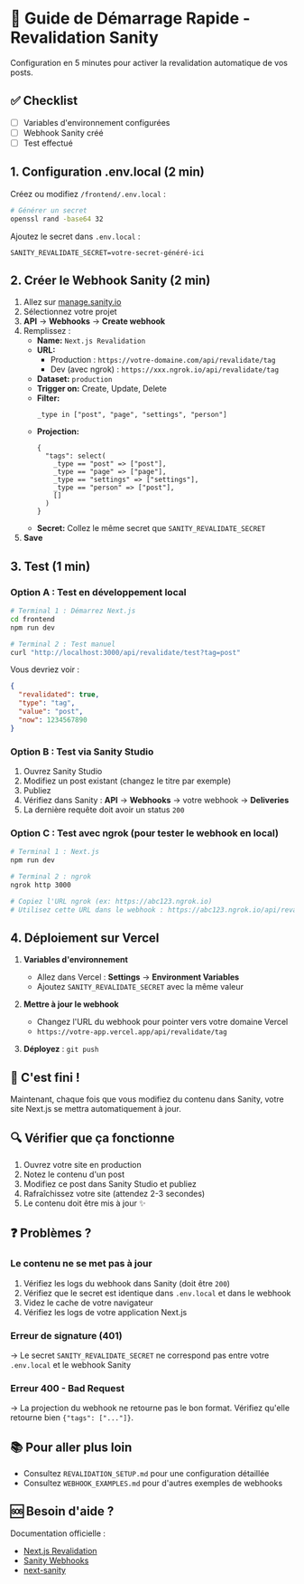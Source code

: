 # 🚀 Guide de Démarrage Rapide - Revalidation Sanity

Configuration en 5 minutes pour activer la revalidation automatique de vos posts.

## ✅ Checklist

- [ ] Variables d'environnement configurées
- [ ] Webhook Sanity créé
- [ ] Test effectué

## 1. Configuration .env.local (2 min)

Créez ou modifiez `/frontend/.env.local` :

```bash
# Générer un secret
openssl rand -base64 32
```

Ajoutez le secret dans `.env.local` :

```env
SANITY_REVALIDATE_SECRET=votre-secret-généré-ici
```

## 2. Créer le Webhook Sanity (2 min)

1. Allez sur [manage.sanity.io](https://manage.sanity.io)
2. Sélectionnez votre projet
3. **API** → **Webhooks** → **Create webhook**
4. Remplissez :
   - **Name:** `Next.js Revalidation`
   - **URL:**
     - Production : `https://votre-domaine.com/api/revalidate/tag`
     - Dev (avec ngrok) : `https://xxx.ngrok.io/api/revalidate/tag`
   - **Dataset:** `production`
   - **Trigger on:** Create, Update, Delete
   - **Filter:**
     ```groq
     _type in ["post", "page", "settings", "person"]
     ```
   - **Projection:**
     ```groq
     {
       "tags": select(
         _type == "post" => ["post"],
         _type == "page" => ["page"],
         _type == "settings" => ["settings"],
         _type == "person" => ["post"],
         []
       )
     }
     ```
   - **Secret:** Collez le même secret que `SANITY_REVALIDATE_SECRET`
5. **Save**

## 3. Test (1 min)

### Option A : Test en développement local

```bash
# Terminal 1 : Démarrez Next.js
cd frontend
npm run dev

# Terminal 2 : Test manuel
curl "http://localhost:3000/api/revalidate/test?tag=post"
```

Vous devriez voir :

```json
{
  "revalidated": true,
  "type": "tag",
  "value": "post",
  "now": 1234567890
}
```

### Option B : Test via Sanity Studio

1. Ouvrez Sanity Studio
2. Modifiez un post existant (changez le titre par exemple)
3. Publiez
4. Vérifiez dans Sanity : **API** → **Webhooks** → votre webhook → **Deliveries**
5. La dernière requête doit avoir un status `200`

### Option C : Test avec ngrok (pour tester le webhook en local)

```bash
# Terminal 1 : Next.js
npm run dev

# Terminal 2 : ngrok
ngrok http 3000

# Copiez l'URL ngrok (ex: https://abc123.ngrok.io)
# Utilisez cette URL dans le webhook : https://abc123.ngrok.io/api/revalidate/tag
```

## 4. Déploiement sur Vercel

1. **Variables d'environnement**
   - Allez dans Vercel : **Settings** → **Environment Variables**
   - Ajoutez `SANITY_REVALIDATE_SECRET` avec la même valeur

2. **Mettre à jour le webhook**
   - Changez l'URL du webhook pour pointer vers votre domaine Vercel
   - `https://votre-app.vercel.app/api/revalidate/tag`

3. **Déployez** : `git push`

## 🎉 C'est fini !

Maintenant, chaque fois que vous modifiez du contenu dans Sanity, votre site Next.js se mettra automatiquement à jour.

## 🔍 Vérifier que ça fonctionne

1. Ouvrez votre site en production
2. Notez le contenu d'un post
3. Modifiez ce post dans Sanity Studio et publiez
4. Rafraîchissez votre site (attendez 2-3 secondes)
5. Le contenu doit être mis à jour ✨

## ❓ Problèmes ?

### Le contenu ne se met pas à jour

1. Vérifiez les logs du webhook dans Sanity (doit être `200`)
2. Vérifiez que le secret est identique dans `.env.local` et dans le webhook
3. Videz le cache de votre navigateur
4. Vérifiez les logs de votre application Next.js

### Erreur de signature (401)

→ Le secret `SANITY_REVALIDATE_SECRET` ne correspond pas entre votre `.env.local` et le webhook Sanity

### Erreur 400 - Bad Request

→ La projection du webhook ne retourne pas le bon format. Vérifiez qu'elle retourne bien `{"tags": ["..."]}`.

## 📚 Pour aller plus loin

- Consultez `REVALIDATION_SETUP.md` pour une configuration détaillée
- Consultez `WEBHOOK_EXAMPLES.md` pour d'autres exemples de webhooks

## 🆘 Besoin d'aide ?

Documentation officielle :

- [Next.js Revalidation](https://nextjs.org/docs/app/building-your-application/data-fetching/revalidating)
- [Sanity Webhooks](https://www.sanity.io/docs/webhooks)
- [next-sanity](https://github.com/sanity-io/next-sanity)
